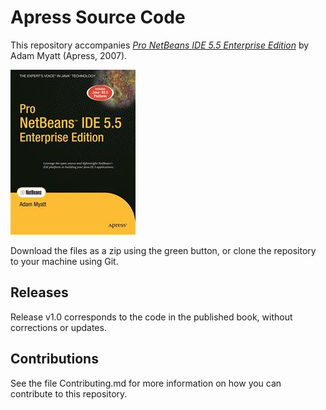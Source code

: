 # Apress Source Code

This repository accompanies [*Pro NetBeans IDE 5.5 Enterprise Edition*](http://www.apress.com/9781590597880) by Adam Myatt (Apress, 2007).

![Cover image](9781590597880.jpg)

Download the files as a zip using the green button, or clone the repository to your machine using Git.

## Releases

Release v1.0 corresponds to the code in the published book, without corrections or updates.

## Contributions

See the file Contributing.md for more information on how you can contribute to this repository.
